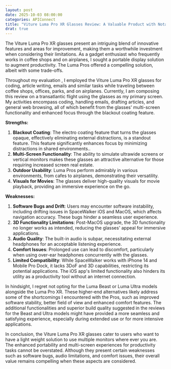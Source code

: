 ```yaml
---
layout: post
date: 2025-10-03 08:00:00
categories: APIConnect
title: "Viture Luma Pro XR Glasses Review: A Valuable Product with Notable Limitations"
drat: true
---
```


The Viture Luma Pro XR glasses present an intriguing blend of innovative features and areas for improvement, making them a worthwhile investment when considering their  limitations. As a gadget enthusiast who frequently works in coffee shops and on airplanes, I sought a portable display solution to augment productivity. The Luma Pros  offered a compelling solution, albeit with some trade-offs.

<!--more-->

Throughout my evaluation , I employed the Viture Luma Pro XR glasses for coding, article writing, emails and similar tasks while traveling between coffee shops, offices, parks, and on  airplanes. Currently, I am composing this review on a transatlantic flight using the glasses as my primary screen. My activities encompass coding, handling emails,  drafting articles, and general web browsing, all of which benefit from the glasses' multi-screen functionality and enhanced focus through the blackout coating feature.

**Strengths:**
1. **Blackout Coating**: The electro coating feature that turns the glasses opaque, effectively eliminating external distractions, is a standout feature. This feature significantly enhances focus by minimizing distractions in shared environments..
2. **Multi-Screen Functionality**: The ability to simulate ultrawide screens or vertical monitors makes these glasses an attractive alternative for those requiring  increased screen real estate.
3. **Outdoor Usability**: Luma Pros perform admirably in various environments, from cafes to airplanes, demonstrating their versatility.
4. **Visuals for Movies**: The glasses deliver high-quality visuals for movie playback, providing an immersive experience on the go.

**Weaknesses:**
1. **Software Bugs and Drift**: Users may encounter software instability, including drifting issues in SpaceWalker iOS and MacOS, which affects navigation accuracy. These bugs hinder a seamless user experience.
2. **3D Functionality Limitations**: Post-MacOS upgrade, the 3D functionality no longer works as intended, reducing the glasses' appeal for immersive applications.
3. **Audio Quality**: The built-in audio is subpar, necessitating external headphones for an acceptable listening experience.
4. **Comfort Issues**: Prolonged use can lead to discomfort, particularly when using over-ear headphones concurrently with the glasses.
5. **Limited Compatibility**: While SpaceWalker works with iPhone 14 and Mobile Pro Dock, it lacks 3DoF and 3D capabilities, restricting its potential applications. The  iOS app's limited functionality also hinders its utility as a productivity tool without an internet connection.

In hindsight, I regret not opting for the Luma Beast or Luma Ultra models alongside the Luma Pro XR. These higher-end alternatives likely address some of the shortcomings I  encountered with the Pros, such as improved software stability, better field of view and enhanced comfort features. The additional functionalities and superior build  quality suggested in the reviews for the Beast and Ultra models might have provided a more seamless and satisfying experience, especially during extended use or for more  intensive applications. 

In conclusion, the Viture Luma Pro XR glasses cater to users who want to have a light weight solution to use multiple monitors where ever you are. The enhanced portability and multi-screen experiences for productivity tasks cannot be overstated. Although they present certain weaknesses such as software bugs, audio limitations, and comfort issues, their overall value remains compelling when these aspects are considered. 